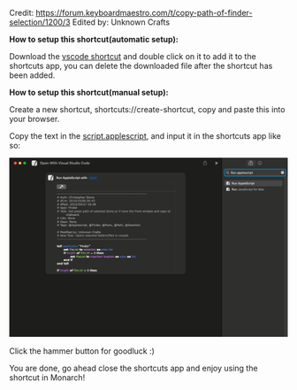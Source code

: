 Credit: https://forum.keyboardmaestro.com/t/copy-path-of-finder-selection/1200/3
Edited by: Unknown Crafts


**How to setup this shortcut(automatic setup):**

Download the [vscode shortcut](https://github.com/UnknownCrafts/Regent/raw/main/Open%20With%20Visual%20Studio%20Code/Open%20With%20Visual%20Studio%20Code.shortcut) and double click on it to add it to the shortcuts app, you can delete the downloaded file after the shortcut has been added.

**How to setup this shortcut(manual setup):**

Create a new shortcut, shortcuts://create-shortcut, copy and paste this into your browser.

Copy the text in the [script.applescript](script.applescript), and input it in the shortcuts app like so:

<picture>
<img alt="Shows the way the script looks in apple shortcuts app." src="media/image.png">
</picture>

Click the hammer button for goodluck :)

You are done, go ahead close the shortcuts app and enjoy using the shortcut in Monarch!